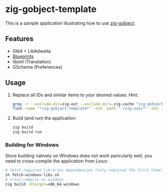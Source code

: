 # zig-gobject-template

This is a sample application illustrating how to use [zig-gobject](https://github.com/ianprime0509/zig-gobject).

## Features

- Gtk4 + LibAdwaita
- [Blueprints](https://gitlab.gnome.org/jwestman/blueprint-compiler)
- libintl (Translation)
- GSchema (Preferences)

## Usage

1. Replace all IDs and similar items to your desired values. Hint:
   ```sh
   grep -r --exclude-dir=zig-out --exclude-dir=.zig-cache "zig-gobject-template"`
   find -name "*zig-gobject-template*" -not -path "./zig-out/*" -not -path "./.zig-cache/*"
   ```
2. Build (and run) the application:
   ```sh
   zig build
   zig build run
   ```

### Building for Windows

Since building natively on Windows does not work paricularly well, you need to
cross-compile the application from Linux:

```sh
# fetch required libraries dependencies (only required the first time)
sh fetch-windows-libs.sh
# cross-compile to windows
zig build -Dtarget=x86_64-windows
```
